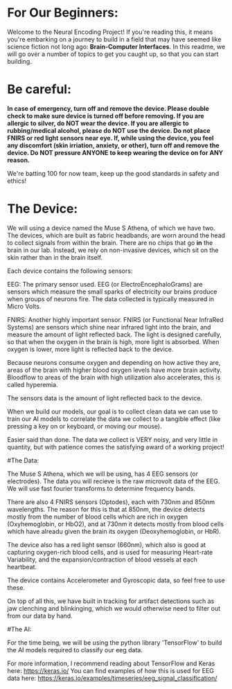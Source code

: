 # For Our Beginners:

Welcome to the Neural Encoding Project! If you're reading this, it means you're embarking on a journey to build in a field that may have seemed like science fiction not long ago: **Brain-Computer Interfaces**.
In this readme, we will go over a number of topics to get you caught up, so that you can start building.



# Be careful:

**In case of emergency, turn off and remove the device. Please double check to make sure device is turned off before removing. If you are allergic to silver, do NOT wear the device. If you are allergic to rubbing/medical alcohol, please do NOT use the device. Do not place FNIRS or red light sensors near eye. If, while using the device, you feel any discomfort (skin irriation, anxiety, or other), turn off and remove the device. Do NOT pressure ANYONE to keep wearing the device on for ANY reason.**

We're batting 100 for now team, keep up the good standards in safety and ethics!



# The Device:

We will using a device named the Muse S Athena, of which we have two. The devices, which are built as fabric headbands, are worn around the head to collect signals from within the brain. 
There are no chips that go **in** the brain in our lab. Instead, we rely on non-invasive devices, which sit on the skin rather than in the brain itself.

Each device contains the following sensors:

EEG: The primary sensor used. EEG (or ElectroEncephaloGrams) are sensors which measure the small sparks of electricity our brains produce when groups of neurons fire. The data collected is typically measured in Micro Volts.

FNIRS: Another highly important sensor. FNIRS (or Functional Near InfraRed Systems) are sensors which shine near infrared light into the brain, and measure the amount of light reflected back.
The light is designed carefully, so that when the oxygen in the brain is high, more light is absorbed. When oxygen is lower, more light is reflected back to the device.

Because neurons consume oxygen and depending on how active they are, areas of the brain with higher blood oxygen levels have more brain activity. Bloodflow to areas of the brain with high utilization also accelerates, this is called hyperemia.

The sensors data is the amount of light reflected back to the device.

When we build our models, our goal is to collect clean data we can use to train our AI models to correlate the data we collect to a tangible effect (like pressing a key on or keyboard, or moving our mouse).

Easier said than done. The data we collect is VERY noisy, and very little in quantity, but with patience comes the satisfying award of a working project!



#The Data:

The Muse S Athena, which we will be using, has 4 EEG sensors (or electrodes). The data you will recieve is the raw microvolt data of the EEG. We will use fast fourier transforms to determine frequency bands.

There are also 4 FNIRS sensors (Optodes), each with 730nm and 850nm wavelengths.
The reason for this is that at 850nm, the device detects mostly from the number of blood cells which are rich in oxygen (Oxyhemoglobin, or HbO2), and at 730nm it detects mostly from blood cells which have alreadu given the brain its oxygen (Deoxyhemoglobin, or HbR).

The device also has a red light sensor (660nm), which also is good at capturing oxygen-rich blood cells, and is used for measuring Heart-rate Variability, and the expansion/contraction of blood vessels at each heartbeat.

The device contains Accelerometer and Gyroscopic data, so feel free to use these.

On top of all this, we have built in tracking for artifact detections such as jaw clenching and blinkinging, which we would otherwise need to filter out from our data by hand.



#The AI:

For the time being, we will be using the python library 'TensorFlow' to build the AI models required to classify our eeg data. 

For more information, I recommend reading about TensorFlow and Keras here: https://keras.io/
You can find examples of how this is used for EEG data here: https://keras.io/examples/timeseries/eeg_signal_classification/

